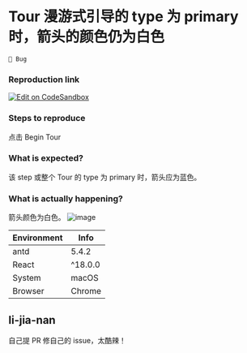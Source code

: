 # Tour 漫游式引导的 type 为 primary 时，箭头的颜色仍为白色

`🐛 Bug`

### Reproduction link

[![Edit on CodeSandbox](https://codesandbox.io/static/img/play-codesandbox.svg)](https://codesandbox.io/s/ji-ben-antd-5-4-2-forked-ynr39y?file=/demo.tsx:433-456)

### Steps to reproduce

点击 Begin Tour

### What is expected?

该 step 或整个 Tour 的 type 为 primary 时，箭头应为蓝色。

### What is actually happening?

箭头颜色为白色。
![image](https://user-images.githubusercontent.com/24544721/231197781-e5889a83-185a-489d-9580-1d2d59fc203f.png)

| Environment | Info    |
| ----------- | ------- |
| antd        | 5.4.2   |
| React       | ^18.0.0 |
| System      | macOS   |
| Browser     | Chrome  |

<!-- generated by ant-design-issue-helper. DO NOT REMOVE -->

## li-jia-nan

自己提 PR 修自己的 issue，太酷辣！
